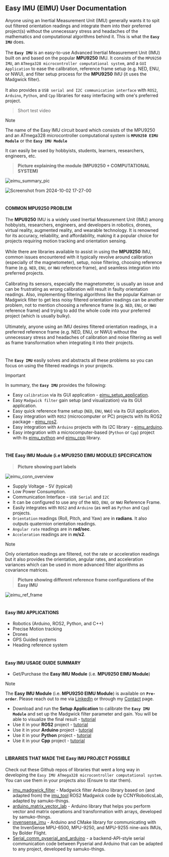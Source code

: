 ## Easy IMU (EIMU) User Documentation
Anyone using an Inertial Measurement Unit (IMU) generally wants it to spit out filtered orientation readings and integrate them into their preferred project(s) without the unnecessary stress and headaches of the mathematics and computational algorithms behind it. This is what the **`Easy IMU`** does.
</br></br>
The **`Easy IMU`** is an easy-to-use Advanced Inertial Measurement Unit (IMU) built on and based on the popular **MPU9250** IMU. It consists of the `MPU9250 IMU`, an `ATmega328 microcontroller computational system`, and a `GUI Application` to ease the calibration, reference frame setup (e.g. NED, ENU, or NWU), and filter setup process for the **MPU9250** IMU (it uses the Madgwick filter).
</br></br>
It also provides a `USB serial and I2C communication interface` with `ROS2`, `Arduino`, `Python`, and `Cpp` libraries for easy interfacing with one's preferred project.
> Short test video

> [!NOTE]
> The name of the Easy IMU circuit board which consists of the MPU9250 and an ATmega328 microcontroller computational system is **`MPU9250 EIMU Module`** or the **`Easy IMU Module`**
> 
> It can easily be used by hobbyists, students, learners, researchers, engineers, etc.

> **Picture explaining the module (MPU9250 + COMPUTATIONAL SYSTEM)**

![eimu_summary_pic](https://github.com/user-attachments/assets/c9cb1634-0215-4ad5-a767-07b007e178bd)

![Screenshot from 2024-10-02 17-27-00](https://github.com/user-attachments/assets/8b9f2b7a-23b3-491e-bc0d-f49c7eda4336)

#

#### COMMON MPU9250 PROBLEM
The **MPU9250** IMU is a widely used Inertial Measurement Unit (IMU) among hobbyists, researchers, engineers, and developers in robotics, drones, virtual reality, augmented reality, and wearable technology. It is renowned for its accuracy, reliability, and affordability, making it a popular choice for projects requiring motion tracking and orientation sensing.
</br></br>
While there are libraries available to assist in using the **MPU9250** IMU, common issues encountered with it typically revolve around calibration (especially of the magnetometer), setup, noise filtering, choosing reference frame (e.g. `NED`, `ENU`, or `NWU` reference frame), and seamless integration into preferred projects.
</br></br>
Calibrating its sensors, especially the magnetometer, is usually an issue and can be frustrating as wrong calibration will result in faulty orientation readings. Also, implementing filtering algorithms like the popular Kalman or Madgwick filter to get less noisy filtered orientation readings can be another problem, not to mention choosing a reference frame (e.g. `NED`, `ENU`, or `NWU` reference frame) and trying to add the whole code into your preferred project (which is usually bulky).
</br></br>
Ultimately, anyone using an IMU desires filtered orientation readings, in a preferred reference frame (e.g. NED, ENU, or NWU) without the unnecessary stress and headaches of calibration and noise filtering as well as frame transformation when integrating it into their projects.

#

The **`Easy IMU`** easily solves and abstracts all these problems so you can focus on using the filtered readings in your projects.
> [!IMPORTANT]
> In summary, the **`Easy IMU`** provides the following:
> * Easy `calibration` via its GUI application - [eimu_setup_application](https://github.com/samuko-things-company/eimu_setup_application).
> * Easy `Madgwick filter` gain setup (and visualization) via its GUI application.
> * Easy quick reference frame setup (`NED`, `ENU`, `NWU`) via its GUI application.
> * Easy integration with `ROS2` (microcomputer or PC) projects with its ROS2 package - [eimu_ros2](https://github.com/samuko-things-company/eimu_ros2).
> * Easy integration with `Arduino` projects with its I2C library - [eimu_arduino](https://github.com/samuko-things-company/eimu_arduino).
> * Easy integration with a microcomputer-based (`Python` or `Cpp`) project with its [eimu_python](https://github.com/samuko-things-company/eimu_python) and [eimu_cpp](https://github.com/samuko-things-company/eimu_cpp) library.

#

#### THE Easy IMU Module (i.e MPU9250 EIMU MODULE) SPECIFICATION
> **Picture showing part labels**

![eimu_conn_overview](https://github.com/user-attachments/assets/858339da-8f88-4be8-8c8d-1c3288cb5022)

* Supply Voltage - 5V (typical)
* Low Power Consumption.
* Communication Interface - `USB Serial` and `I2C`
* It can be configured to use any of the `NED`, `ENU`, or `NWU` Reference Frame.
* Easily integrates with `ROS2` and `Arduino` (as well as `Python` and `Cpp`) projects.
* `Orientation` readings (Roll, Pitch, and Yaw) are in **radians**. It also outputs quaternion orientation readings.
* `Angular rate` readings are in **rad/sec**.
* `Acceleration` readings are in **m/s2**.
> [!NOTE]
> Only orientation readings are filtered, not the rate or acceleration readings but it also provides the orientation, angular rates, and acceleration variances which can be used in more advanced filter algorithms as covariance matrices.

> **Picture showing different reference frame configurations of the Easy IMU**

![eimu_ref_frame](https://github.com/user-attachments/assets/748ba1a4-6347-455c-98b7-58569c317fef)

#

#### Easy IMU APPLICATIONS
* Robotics (Arduino, ROS2, Python, and C++)
* Precise Motion tracking
* Drones
* GPS Guided systems
* Heading reference system

#

#### Easy IMU USAGE GUIDE SUMMARY
* Get/Purchase the **Easy IMU Module** (i.e. **MPU9250 EIMU Module**)
> [!NOTE]
> The **Easy IMU Module** (i.e. **MPU9250 EIMU Module**) is available on **`Pre-order`**.
> Please reach out to me via [LinkedIn](www.linkedin.com/in/samuel-obiagba-a61316196) or through my [Contact](https://samukothings.com/contact/) page.
* Download and run the **Setup Application** to calibrate the **`Easy IMU Module`** and set up the Madgwick filter parameter and gain. You will be able to visualize the final result - [tutorial]()
* Use it in your **ROS2** project - [tutorial]()
* Use it in your **Arduino** project - [tutorial]()
* Use it in your **Python** project - [tutorial]()
* Use it in your **Cpp** project - [tutorial]()

#

#### LIBRARIES THAT MADE THE Easy IMU PROJECT POSSIBLE
Check out these Github repos of libraries that went a long way in developing the `Easy IMU ATmega328 microcontroller computational system`. You can use them in your projects also (Ensure to star them).
* [imu_madgwick_filter]() - Madgwick filter Arduino library based on (and adapted from) the [imu_tool]() ROS2 Madgwick code by CCNYRoboticsLab, adapted by samuko-things.
* [arduino_matrix_vector_lab]() - Arduino library that helps you perform vector and matrix operations and transformation with arrays, developed by samuko-things.
* [invensense_imu]() - Arduino and CMake library for communicating with the InvenSense MPU-6500, MPU-9250, and MPU-9255 nine-axis IMUs, by Bolder Flight.
* [Serial_comm_pyserial_and_arduino]() - a backend-API-style serial communication code between Pyserial and Arduino that can be adapted to any project, developed by samuko-things.
